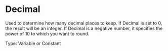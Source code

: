 # Decimal

Used to determine how many decimal places to keep. If Decimal is set to 0, the result will be an integer. If Decimal is a negative number, it specifies the power of 10 to which you want to round.

Type: Variable or Constant
